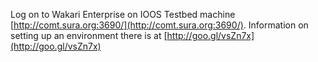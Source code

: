 Log on to Wakari Enterprise on IOOS  Testbed machine [http://comt.sura.org:3690/](http://comt.sura.org:3690/).
Information on setting up an environment there is at [http://goo.gl/vsZn7x](http://goo.gl/vsZn7x)

